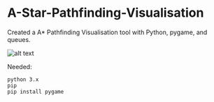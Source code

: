 # A-Star-Pathfinding-Visualisation

Created a A* Pathfinding Visualisation tool with Python, pygame, and queues.

![alt text](https://user-images.githubusercontent.com/65845077/87753838-234dd200-c821-11ea-8645-997ae4e031c2.png)

Needed:
```
python 3.x
pip
pip install pygame
```
